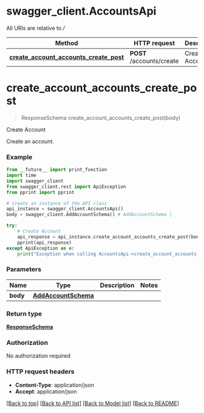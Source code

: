 # swagger_client.AccountsApi

All URIs are relative to */*

Method | HTTP request | Description
------------- | ------------- | -------------
[**create_account_accounts_create_post**](AccountsApi.md#create_account_accounts_create_post) | **POST** /accounts/create | Create Account

# **create_account_accounts_create_post**
> ResponseSchema create_account_accounts_create_post(body)

Create Account

Create an account.

### Example
```python
from __future__ import print_function
import time
import swagger_client
from swagger_client.rest import ApiException
from pprint import pprint

# create an instance of the API class
api_instance = swagger_client.AccountsApi()
body = swagger_client.AddAccountSchema() # AddAccountSchema | 

try:
    # Create Account
    api_response = api_instance.create_account_accounts_create_post(body)
    pprint(api_response)
except ApiException as e:
    print("Exception when calling AccountsApi->create_account_accounts_create_post: %s\n" % e)
```

### Parameters

Name | Type | Description  | Notes
------------- | ------------- | ------------- | -------------
 **body** | [**AddAccountSchema**](AddAccountSchema.md)|  | 

### Return type

[**ResponseSchema**](ResponseSchema.md)

### Authorization

No authorization required

### HTTP request headers

 - **Content-Type**: application/json
 - **Accept**: application/json

[[Back to top]](#) [[Back to API list]](../README.md#documentation-for-api-endpoints) [[Back to Model list]](../README.md#documentation-for-models) [[Back to README]](../README.md)

